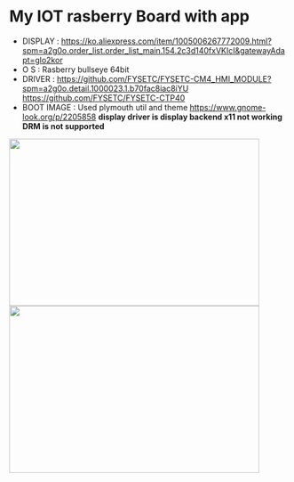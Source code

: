 My IOT rasberry Board with app
=============
* DISPLAY : <https://ko.aliexpress.com/item/1005006267772009.html?spm=a2g0o.order_list.order_list_main.154.2c3d140fxVKIcI&gatewayAdapt=glo2kor>
* O S : Rasberry bullseye 64bit
* DRIVER : 
<https://github.com/FYSETC/FYSETC-CM4_HMI_MODULE?spm=a2g0o.detail.1000023.1.b70fac8iac8iYU>
<https://github.com/FYSETC/FYSETC-CTP40>
* BOOT IMAGE : Used plymouth util and theme <https://www.gnome-look.org/p/2205858>
**display driver is display backend x11 not working**
**DRM is not supported**

<img src="https://github.com/user-attachments/assets/b7385592-434b-45b9-a995-316af5be78b0" width="450px" height="300px"></img><br/>
<img src="https://github.com/user-attachments/assets/0eb9f64a-dca2-44dc-bfb8-1b6544c07dd4" width="450px" height="300px"></img><br/>

